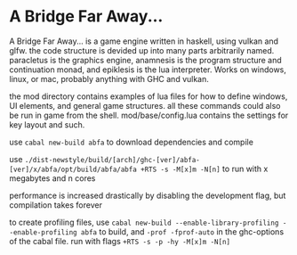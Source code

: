 # A Bridge Far Away...

A Bridge Far Away... is a game engine written in haskell, using vulkan and glfw.  the code structure is devided up into many parts arbitrarily named.  paracletus is the graphics engine, anamnesis is the program structure and continuation monad, and epiklesis is the lua interpreter.  Works on windows, linux, or mac, probably anything with GHC and vulkan.

the mod directory contains examples of lua files for how to define windows, UI elements, and general game structures.  all these commands could also be run in game from the shell. mod/base/config.lua contains the settings for key layout and such.

use `cabal new-build abfa` to download dependencies and compile

use `./dist-newstyle/build/[arch]/ghc-[ver]/abfa-[ver]/x/abfa/opt/build/abfa/abfa +RTS -s -M[x]m -N[n]` to run with x megabytes and n cores  

performance is increased drastically by disabling the development flag, but compilation takes forever

to create profiling files, use `cabal new-build --enable-library-profiling --enable-profiling abfa` to build, and `-prof -fprof-auto` in the ghc-options of the cabal file.  run with flags `+RTS -s -p -hy -M[x]m -N[n]`
